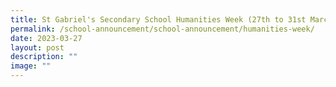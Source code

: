 ```yaml
---
title: St Gabriel's Secondary School Humanities Week (27th to 31st March 2023)
permalink: /school-announcement/school-announcement/humanities-week/
date: 2023-03-27
layout: post
description: ""
image: ""
---
```

